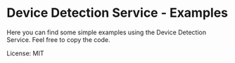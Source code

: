 # Device Detection Service - Examples
Here you can find some simple examples using the Device Detection Service. Feel free to copy the code.

License: MIT
